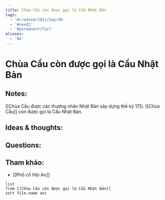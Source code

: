 ```yaml
---
title: Chùa Cầu còn được gọi là Cầu Nhật Bản
tags:
  - '#created/2021/Sep/08'
  - '#seed🥜'
  - '#permanent/fact'
aliases:
  - 'NA'
---
```

# Chùa Cầu còn được gọi là Cầu Nhật Bản

## Notes:
[[Chùa Cầu được các thương nhân Nhật Bản xây dựng thế kỷ 17]]. [[Chùa Cầu]] còn được gọi là Cầu Nhật Bản.

## Ideas & thoughts:

## Questions:


## Tham khảo:
- [[Phố cổ Hội An]]
```dataview
list
from [[Chùa Cầu còn được gọi là Cầu Nhật Bản]]
sort file.name asc
```
